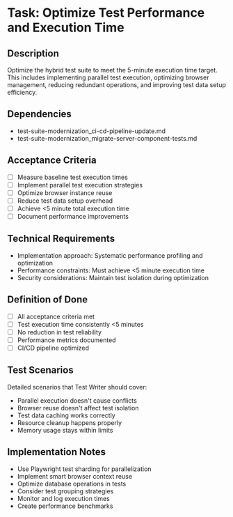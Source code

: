 # Task: Optimize Test Performance and Execution Time

## Description
Optimize the hybrid test suite to meet the 5-minute execution time target. This includes implementing parallel test execution, optimizing browser management, reducing redundant operations, and improving test data setup efficiency.

## Dependencies
- test-suite-modernization_ci-cd-pipeline-update.md
- test-suite-modernization_migrate-server-component-tests.md

## Acceptance Criteria
- [ ] Measure baseline test execution times
- [ ] Implement parallel test execution strategies
- [ ] Optimize browser instance reuse
- [ ] Reduce test data setup overhead
- [ ] Achieve <5 minute total execution time
- [ ] Document performance improvements

## Technical Requirements
- Implementation approach: Systematic performance profiling and optimization
- Performance constraints: Must achieve <5 minute execution time
- Security considerations: Maintain test isolation during optimization

## Definition of Done
- [ ] All acceptance criteria met
- [ ] Test execution time consistently <5 minutes
- [ ] No reduction in test reliability
- [ ] Performance metrics documented
- [ ] CI/CD pipeline optimized

## Test Scenarios
Detailed scenarios that Test Writer should cover:
- Parallel execution doesn't cause conflicts
- Browser reuse doesn't affect test isolation
- Test data caching works correctly
- Resource cleanup happens properly
- Memory usage stays within limits

## Implementation Notes
- Use Playwright test sharding for parallelization
- Implement smart browser context reuse
- Optimize database operations in tests
- Consider test grouping strategies
- Monitor and log execution times
- Create performance benchmarks
